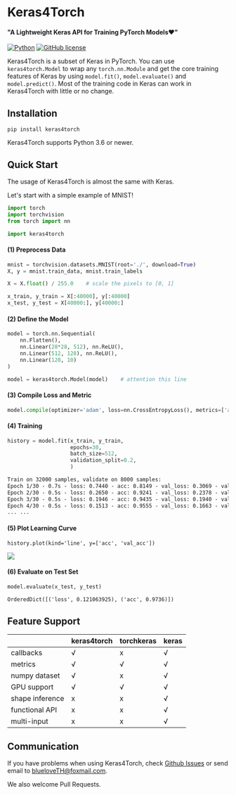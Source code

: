 # Keras4Torch

#### "A Lightweight Keras API for Training PyTorch Models❤"

[![Python](https://img.shields.io/badge/python-3.6%20%7C%203.7%20%7C%203.8-blue)](https://www.python.org)
[![GitHub license](docs/license-MIT-blue.svg)](https://github.com/blueloveTH/keras4torch)

Keras4Torch is a subset of Keras in PyTorch. You can use `keras4torch.Model` to wrap any `torch.nn.Module` and get the core training features of Keras by using `model.fit()`,  `model.evaluate()` and `model.predict()`. Most of the training code in Keras can work in Keras4Torch with little or no change.



## Installation

```
pip install keras4torch
```

Keras4Torch supports Python 3.6 or newer.



## Quick Start

The usage of Keras4Torch is almost the same with Keras.

Let's start with a simple example of MNIST!

```python
import torch
import torchvision
from torch import nn

import keras4torch
```

#### (1) Preprocess Data

```python
mnist = torchvision.datasets.MNIST(root='./', download=True)
X, y = mnist.train_data, mnist.train_labels

X = X.float() / 255.0    # scale the pixels to [0, 1]

x_train, y_train = X[:40000], y[:40000]
x_test, y_test = X[40000:], y[40000:]
```

#### (2) Define the Model

```python
model = torch.nn.Sequential(
    nn.Flatten(),
    nn.Linear(28*28, 512), nn.ReLU(),
    nn.Linear(512, 128), nn.ReLU(),
    nn.Linear(128, 10)
)

model = keras4torch.Model(model)    # attention this line
```

#### (3) Compile Loss and Metric

```python
model.compile(optimizer='adam', loss=nn.CrossEntropyLoss(), metrics=['acc'])
```

#### (4) Training

```python
history = model.fit(x_train, y_train,
                	epochs=30,
                	batch_size=512,
                	validation_split=0.2,
                	)
```

```txt
Train on 32000 samples, validate on 8000 samples:
Epoch 1/30 - 0.7s - loss: 0.7440 - acc: 0.8149 - val_loss: 0.3069 - val_acc: 0.9114 - lr: 1e-03
Epoch 2/30 - 0.5s - loss: 0.2650 - acc: 0.9241 - val_loss: 0.2378 - val_acc: 0.9331 - lr: 1e-03
Epoch 3/30 - 0.5s - loss: 0.1946 - acc: 0.9435 - val_loss: 0.1940 - val_acc: 0.9431 - lr: 1e-03
Epoch 4/30 - 0.5s - loss: 0.1513 - acc: 0.9555 - val_loss: 0.1663 - val_acc: 0.9524 - lr: 1e-03
... ...
```

#### (5) Plot Learning Curve

```
history.plot(kind='line', y=['acc', 'val_acc'])
```

<img src="docs/learning_curve.svg"  />

#### (6) Evaluate on Test Set

```python
model.evaluate(x_test, y_test)
```

```txt
OrderedDict([('loss', 0.121063925), ('acc', 0.9736)])
```



## Feature Support

|                 | keras4torch | torchkeras | keras |
| --------------- | ----------- | ---------- | ----- |
| callbacks       | √           | x          | √     |
| metrics         | √           | √          | √     |
| numpy dataset   | √           | x          | √     |
| GPU support     | √           | √          | √     |
| shape inference | x           | x          | √     |
| functional API  | x           | x          | √     |
| multi-input     | x           | x          | √     |



## Communication

If you have problems when using Keras4Torch, check [Github Issues](https://github.com/blueloveTH/keras4torch/issues) or send email to blueloveTH@foxmail.com.

We also welcome Pull Requests.